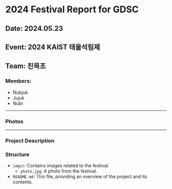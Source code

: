 # 2024 Festival Report for GDSC

## Date: 2024.05.23
## Event: 2024 KAIST 태울석림제
## Team: 친목조 

### Members:
- Nubjuk
- Jujuk
- Nubi

---

### Photos

---

### Project Description

### Structure
- `imgs/`: Contains images related to the festival.
  - `photo.jpg`: A photo from the festival.
- `README.md`: This file, providing an overview of the project and its contents.
